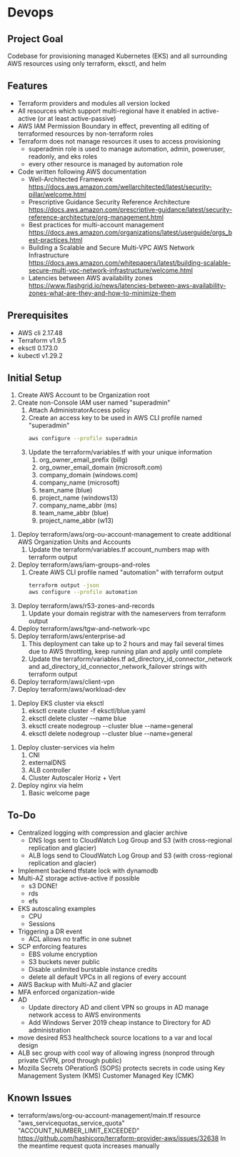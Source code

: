 # Devops

## Project Goal
Codebase for provisioning managed Kubernetes (EKS) and all surrounding AWS resources using only terraform, eksctl, and helm

## Features
- Terraform providers and modules all version locked
- All resources which support multi-regional have it enabled in active-active (or at least active-passive)
- AWS IAM Permission Boundary in effect, preventing all editing of terraformed resources by non-terraform roles
- Terraform does not manage resources it uses to access provisioning
  - superadmin role is used to manage automation, admin, poweruser, readonly, and eks roles
  - every other resource is managed by automation role
- Code written following AWS documentation
  - Well-Architected Framework  https://docs.aws.amazon.com/wellarchitected/latest/security-pillar/welcome.html
  - Prescriptive Guidance Security Reference Architecture https://docs.aws.amazon.com/prescriptive-guidance/latest/security-reference-architecture/org-management.html
  - Best practices for multi-account management https://docs.aws.amazon.com/organizations/latest/userguide/orgs_best-practices.html
  - Building a Scalable and Secure Multi-VPC AWS Network Infrastructure https://docs.aws.amazon.com/whitepapers/latest/building-scalable-secure-multi-vpc-network-infrastructure/welcome.html
  - Latencies between AWS availability zones https://www.flashgrid.io/news/latencies-between-aws-availability-zones-what-are-they-and-how-to-minimize-them

## Prerequisites
- AWS cli 2.17.48
- Terraform v1.9.5
- eksctl 0.173.0
- kubectl v1.29.2

## Initial Setup
1. Create AWS Account to be Organization root
1. Create non-Console IAM user named "superadmin"
   1. Attach AdministratorAccess policy
   1. Create an access key to be used in AWS CLI profile named "superadmin"
      ```sh
      aws configure --profile superadmin
   1. Update the terraform/variables.tf with your unique information
      1. org_owner_email_prefix (billg)
      1. org_owner_email_domain (microsoft.com)
      1. company_domain (windows.com)
      1. company_name (microsoft)
      1. team_name (blue)
      1. project_name (windows13)
      1. company_name_abbr (ms)
      1. team_name_abbr (blue)
      1. project_name_abbr (w13)
<!-- 1. Deploy terraform/aws/tfstate-backend
   1. Update the terraform/aws/*/backend.tf files
      ```sh
      org root account id   find . -name 'backend.tf' -exec sed -i 's/TFSTATEBACKENDORGACCOUNTID/123456789012/g' {} +
      1. bucket:  find . -name 'backend.tf' -exec sed -i 's/TFSTATEBACKENDS3BUCKETNAME/tfstate-bucket-name/g' {} +
      1. dynamodb table:  find . -name 'backend.tf' -exec sed -i 's/TFSTATEBACKENDDYNAMODBTABLE/dynamodb-tfstate-lock/g' {} + -->
1. Deploy terraform/aws/org-ou-account-management to create additional AWS Organization Units and Accounts
   1. Update the terraform/variables.tf account_numbers map with terraform output
1. Deploy terraform/aws/iam-groups-and-roles
   1. Create AWS CLI profile named "automation" with terraform output
      ```sh
      terraform output -json
      aws configure --profile automation
1. Deploy terraform/aws/r53-zones-and-records
   1. Update your domain registrar with the nameservers from terraform output
1. Deploy terraform/aws/tgw-and-network-vpc
1. Deploy terraform/aws/enterprise-ad
   1. This deployment can take up to 2 hours and may fail several times due to AWS throttling, keep running plan and apply until complete
   1. Update the terraform/variables.tf ad_directory_id_connector_network and ad_directory_id_connector_network_failover strings with terraform output
1. Deploy terraform/aws/client-vpn
1. Deploy terraform/aws/workload-dev
<!-- 1. Deploy terraform/aws/workload-tst
1. Deploy terraform/aws/workload-stg
1. Deploy terraform/aws/workload-prd
1. Deploy terraform/aws/workload-customera -->
1. Deploy EKS cluster via eksctl
   1. eksctl create cluster -f eksctl/blue.yaml
   1. eksctl delete cluster --name blue
   1. eksctl create nodegroup --cluster blue --name=general
   1. eksctl delete nodegroup --cluster blue --name=general
<!-- 1. YOU ARE HERE -->
1. Deploy cluster-services via helm
   1. CNI
   1. externalDNS
   1. ALB controller
   1. Cluster Autoscaler Horiz + Vert
1. Deploy nginx via helm
   1. Basic welcome page

## To-Do
- Centralized logging with compression and glacier archive
   - DNS logs sent to CloudWatch Log Group and S3 (with cross-regional replication and glacier)
   - ALB logs send to CloudWatch Log Group and S3 (with cross-regional replication and glacier)
- Implement backend tfstate lock with dynamodb
- Multi-AZ storage active-active if possible
   - s3 DONE!
   - rds
   - efs
- EKS autoscaling examples
   - CPU
   - Sessions
- Triggering a DR event
   - ACL allows no traffic in one subnet
- SCP enforcing features
   - EBS volume encryption
   - S3 buckets never public
   - Disable unlimited burstable instance credits
   - delete all default VPCs in all regions of every account
- AWS Backup with Multi-AZ and glacier
- MFA enforced organization-wide
- AD
   - Update directory AD and client VPN so groups in AD manage network access to AWS environments
   - Add Windows Server 2019 cheap instance to Directory for AD administration
- move desired R53 healthcheck source locations to a var and local design
- ALB sec group with cool way of allowing ingress (nonprod through private CVPN, prod through public)
- Mozilla Secrets OPerationS (SOPS) protects secrets in code using Key Management System (KMS) Customer Managed Key (CMK)

## Known Issues
- terraform/aws/org-ou-account-management/main.tf
  resource "aws_servicequotas_service_quota" "ACCOUNT_NUMBER_LIMIT_EXCEEDED"
  https://github.com/hashicorp/terraform-provider-aws/issues/32638
  In the meantime request quota increases manually
